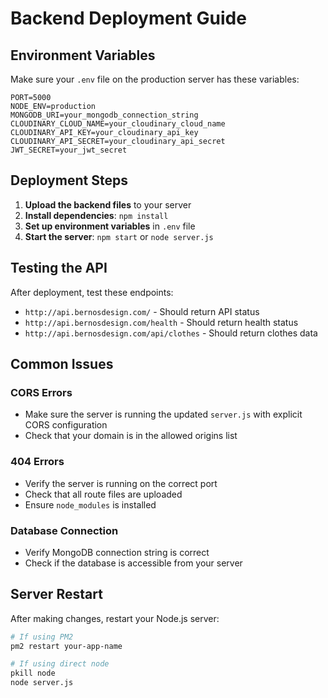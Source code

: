 # Backend Deployment Guide

## Environment Variables
Make sure your `.env` file on the production server has these variables:

```
PORT=5000
NODE_ENV=production
MONGODB_URI=your_mongodb_connection_string
CLOUDINARY_CLOUD_NAME=your_cloudinary_cloud_name
CLOUDINARY_API_KEY=your_cloudinary_api_key
CLOUDINARY_API_SECRET=your_cloudinary_api_secret
JWT_SECRET=your_jwt_secret
```

## Deployment Steps

1. **Upload the backend files** to your server
2. **Install dependencies**: `npm install`
3. **Set up environment variables** in `.env` file
4. **Start the server**: `npm start` or `node server.js`

## Testing the API

After deployment, test these endpoints:

- `http://api.bernosdesign.com/` - Should return API status
- `http://api.bernosdesign.com/health` - Should return health status
- `http://api.bernosdesign.com/api/clothes` - Should return clothes data

## Common Issues

### CORS Errors
- Make sure the server is running the updated `server.js` with explicit CORS configuration
- Check that your domain is in the allowed origins list

### 404 Errors
- Verify the server is running on the correct port
- Check that all route files are uploaded
- Ensure `node_modules` is installed

### Database Connection
- Verify MongoDB connection string is correct
- Check if the database is accessible from your server

## Server Restart
After making changes, restart your Node.js server:
```bash
# If using PM2
pm2 restart your-app-name

# If using direct node
pkill node
node server.js
``` 